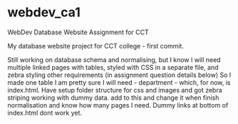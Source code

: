 # webdev_ca1
WebDev Database Website Assignment for CCT

My database website project for CCT college - first commit.

Still working on database schema and normalising, but I know I will need multiple linked pages with tables, styled with CSS in a separate file, and zebra styling other requirements (in assignment question details below)
So I made  one table I am pretty sure I will need - department - which, for now, is index.html. Have setup folder structure for css and images and got zebra striping working with dummy data. add to this and change it when finish normalisation and know how many pages I  need. Dummy links at bottom of index.html dont work yet.

